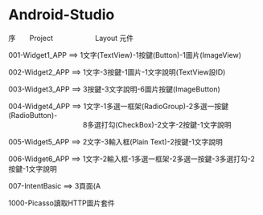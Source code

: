 # Android-Studio
序&emsp;&emsp;Project&emsp;&emsp;&emsp;&emsp;&emsp;&emsp;Layout 元件<p>
001-Widget1_APP ==> 1文字(TextView)-1按鍵(Button)-1圖片(ImageView)<p>
002-Widget2_APP	==> 1文字-3按鍵-1圖片-1文字說明(TextView設ID)<p>
003-Widget3_APP	==> 3按鍵-3文字說明-6圖片按鍵(ImageButton)<p>
004-Widget4_APP	==> 1文字-1多選一框架(RadioGroup)-2多選一按鍵(RadioButton)-<br>
&emsp;&emsp;&emsp;&emsp;&emsp;&emsp;&emsp;&emsp;&emsp;&emsp;&nbsp;&nbsp;8多選打勾(CheckBox)-2文字-2按鍵-1文字說明<p>
005-Widget5_APP	==> 2文字-3輸入框(Plain Text)-2按鍵-1文字說明<p>
006-Widget6_APP	==> 1文字-2輸入框-1多選一框架-2多選一按鍵-3多選打勾-2按鍵-1文字說明<p>
007-IntentBasic	==> 3頁面(A<p>
1000-Picasso讀取HTTP圖片套件
